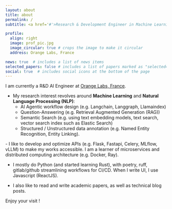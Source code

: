 ```yaml
---
layout: about
title: about
permalink: /
subtitle: <a href='#'>Research & Development Engineer in Machine Learning/Deep Learning </a>

profile:
  align: right
  image: prof_pic.jpg
  image_circular: true # crops the image to make it circular
  address: Orange Labs, France

news: true  # includes a list of news items
selected_papers: false # includes a list of papers marked as "selected={true}"
social: true  # includes social icons at the bottom of the page
---
```


I am currently a R&D AI Engineer at [Orange Labs, France](https://hellofuture.orange.com/fr/). 

- My research interest revolves around <b>Machine Learning</b> and <b>Natural Language Processing (NLP)</b>:
  - AI Agentic workflow design (e.g. Langchain, Langgraph, Llamaindex)
  - Question-Answering (e.g. Retrieval Augmented Generation (RAG))
  - Semantic Search (e.g. using text embedding models, text search, vector search index such as Elastic Search)
  - Structured / Unstructured data annotation (e.g. Named Entity Recognition, Entity Linking).
  
<p></p>
- I like to develop and optimize APIs (e.g. Flask, Fastapi, Celery, MLflow, vLLM) to make my works accessible. I am a learner of microservices and distributed computing architecture (e.g. Docker, Ray).

- I mostly do Python (and started learning Rust), with poetry, ruff, gitlab/github streamlining workflows for CI/CD. When I write UI, I use Javascript (ReactJS).

- I also like to read and write academic papers, as well as technical blog posts.

Enjoy your visit ! 

<!-- Write your biography here. Tell the world about yourself. Link to your favorite [subreddit](http://reddit.com). You can put a picture in, too. The code is already in, just name your picture `prof_pic.jpg` and put it in the `img/` folder.

Put your address / P.O. box / other info right below your picture. You can also disable any these elements by editing `profile` property of the YAML header of your `_pages/about.md`. Edit `_bibliography/papers.bib` and Jekyll will render your [publications page](/al-folio/publications/) automatically.

Link to your social media connections, too. This theme is set up to use [Font Awesome icons](http://fortawesome.github.io/Font-Awesome/) and [Academicons](https://jpswalsh.github.io/academicons/), like the ones below. Add your Facebook, Twitter, LinkedIn, Google Scholar, or just disable all of them. -->
